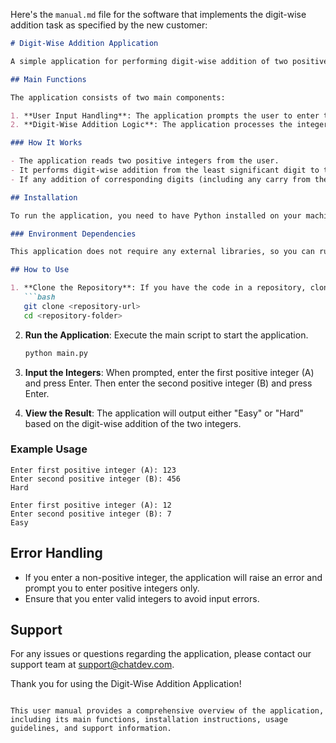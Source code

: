 Here's the `manual.md` file for the software that implements the digit-wise addition task as specified by the new customer:

```markdown
# Digit-Wise Addition Application

A simple application for performing digit-wise addition of two positive integers and determining if the result is "Easy" or "Hard".

## Main Functions

The application consists of two main components:

1. **User Input Handling**: The application prompts the user to enter two positive integers.
2. **Digit-Wise Addition Logic**: The application processes the integers to check if any digit-wise addition results in a carry.

### How It Works

- The application reads two positive integers from the user.
- It performs digit-wise addition from the least significant digit to the most significant digit.
- If any addition of corresponding digits (including any carry from the previous addition) exceeds 9, the result is classified as "Hard". Otherwise, it is classified as "Easy".

## Installation

To run the application, you need to have Python installed on your machine. You can download Python from [python.org](https://www.python.org/downloads/).

### Environment Dependencies

This application does not require any external libraries, so you can run it with just the standard Python installation.

## How to Use

1. **Clone the Repository**: If you have the code in a repository, clone it to your local machine.
   ```bash
   git clone <repository-url>
   cd <repository-folder>
   ```

2. **Run the Application**: Execute the main script to start the application.
   ```bash
   python main.py
   ```

3. **Input the Integers**: When prompted, enter the first positive integer (A) and press Enter. Then enter the second positive integer (B) and press Enter.

4. **View the Result**: The application will output either "Easy" or "Hard" based on the digit-wise addition of the two integers.

### Example Usage

```
Enter first positive integer (A): 123
Enter second positive integer (B): 456
Hard
```

```
Enter first positive integer (A): 12
Enter second positive integer (B): 7
Easy
```

## Error Handling

- If you enter a non-positive integer, the application will raise an error and prompt you to enter positive integers only.
- Ensure that you enter valid integers to avoid input errors.

## Support

For any issues or questions regarding the application, please contact our support team at support@chatdev.com.

Thank you for using the Digit-Wise Addition Application!
```

This user manual provides a comprehensive overview of the application, including its main functions, installation instructions, usage guidelines, and support information.